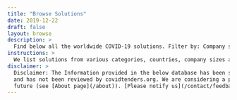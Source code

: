 ```yaml
---
title: "Browse Solutions"
date: 2019-12-22
draft: false
layout: browse
description: >
  Find below all the worldwide COVID-19 solutions. Filter by: Company size, country, Keyword (use "Solution Detail" or "Title" fields). The Solutions Database provides a convenient way to browse submissions, organized by category.
instructions: >
  We list solutions from various categories, countries, company sizes and more. If the solution you are looking for is not listed, reach out to us and we'll get you connected.
disclaimer: >
  Disclaimer: The Information provided in the below database has been submitted by companies directly
  and has not been reviewed by covidtenders.org. We are considering a peer-review process in the
  future (see [About page](/about)). [Please notify us](/contact/feedback) for any comments or inquiries.
---
```

